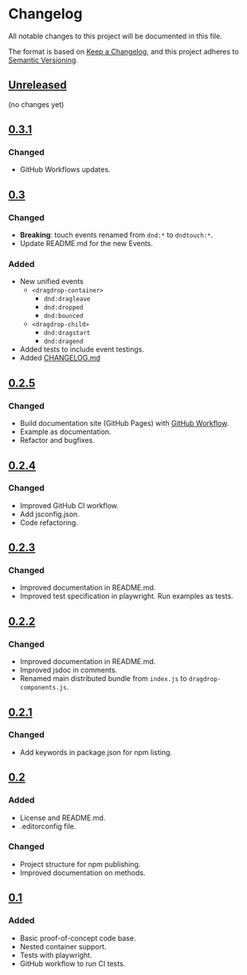 # Changelog

All notable changes to this project will be documented in this file.

The format is based on [Keep a Changelog](https://keepachangelog.com/en/1.1.0/),
and this project adheres to [Semantic Versioning](https://semver.org/spec/v2.0.0.html).

## [Unreleased]

(no changes yet)

## [0.3.1]

### Changed
- GitHub Workflows updates.

## [0.3]

### Changed
- **Breaking**: touch events renamed from `dnd:*` to `dndtouch:*`.
- Update README.md for the new Events.

### Added
- New unified events
  - `<dragdrop-container>`
    - `dnd:dragleave`
    - `dnd:dropped`
    - `dnd:bounced`
  - `<dragdrop-child>`
    - `dnd:dragstart`
    - `dnd:dragend`
- Added tests to include event testings.
- Added [CHANGELOG.md](CHANGELOG.md)

## [0.2.5]

### Changed
- Build documentation site (GitHub Pages) with [GitHub Workflow](.github/workflows/jekyll-gh-pages.yml).
- Example as documentation.
- Refactor and bugfixes.

## [0.2.4]

### Changed
- Improved GitHub CI workflow.
- Add jsconfig.json.
- Code refactoring.


## [0.2.3]

### Changed
- Improved documentation in README.md.
- Improved test specification in playwright. Run examples as tests.

## [0.2.2]

### Changed
- Improved documentation in README.md.
- Improved jsdoc in comments.
- Renamed main distributed bundle from `index.js` to `dragdrop-components.js`.

## [0.2.1]

### Changed
- Add keywords in package.json for npm listing.


## [0.2]

### Added
- License and README.md.
- .editorconfig file.

### Changed
- Project structure for npm publishing.
- Improved documentation on methods.

## [0.1]

### Added

- Basic proof-of-concept code base.
- Nested container support.
- Tests with playwright.
- GitHub workflow to run CI tests.

[Unreleased]: https://github.com/yookoala/dragdrop-components/compare/v0.3.1...HEAD
[0.3.1]: https://github.com/yookoala/dragdrop-components/compare/v0.3...v0.3.1
[0.3]: https://github.com/yookoala/dragdrop-components/compare/v0.2.5...v0.3
[0.2.5]: https://github.com/yookoala/dragdrop-components/compare/v0.2.4...v0.2.5
[0.2.4]: https://github.com/yookoala/dragdrop-components/compare/v0.2.3...v0.2.4
[0.2.3]: https://github.com/yookoala/dragdrop-components/compare/v0.2.2...v0.2.3
[0.2.2]: https://github.com/yookoala/dragdrop-components/compare/v0.2.1...v0.2.2
[0.2.1]: https://github.com/yookoala/dragdrop-components/compare/v0.2...v0.2.1
[0.2]: https://github.com/yookoala/dragdrop-components/compare/v0.1...v0.2
[0.1]: https://github.com/yookoala/dragdrop-components/releases/tag/v0.1